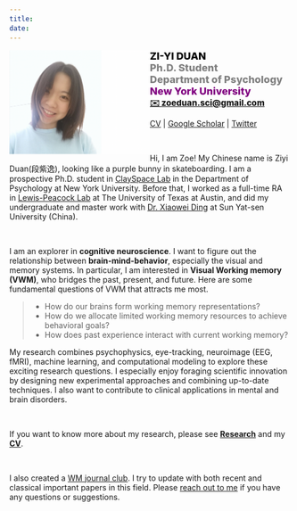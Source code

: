 ```yaml
---
title: 
date: 
---
```


<div style="width:600px; font-size:15px; font-weight: 800; text-align: left">
	<img src="image/me.png" align="left" width="42%" />
	<font size="4" color="black">ZI-YI DUAN</font>
	<br><font size="4" color="grey">Ph.D. Student
		<br>Department of Psychology</font>
	<br><font size="4" color="purple">New York University</font>
	<br><a href = "mailto:zoeduan.sci@gmail.com">✉️ zoeduan.sci@gmail.com</a> 
</div>


[CV](https://docs.google.com/document/d/1k58mSf4gRsOJBmFiCuKN0xaoHC--m2jIXktMbmoVUY0/edit?usp=sharing) | [Google Scholar](https://scholar.google.com/citations?user=2H9meH0AAAAJ&hl=zh-CN) | [Twitter](https://twitter.com/ZoeDuan2)


&nbsp;

Hi, I am Zoe! My Chinese name is Ziyi Duan(段紫逸), looking like a purple bunny in skateboarding. I am a prospective Ph.D. student in [ClaySpace Lab](https://www.clayspacelab.com/) in the Department of Psychology at New York University. Before that, I worked as a full-time RA in [Lewis-Peacock Lab](https://www.lewpealab.org/home) at The University of Texas at Austin, and did my undergraduate and master work with [Dr. Xiaowei Ding](https://psy.sysu.edu.cn/teacher/719) at Sun Yat-sen University (China).

&nbsp;

I am an explorer in **cognitive neuroscience**. I want to figure out the relationship between **brain-mind-behavior**, especially the visual and memory systems. In particular, I am interested in **Visual Working memory (VWM)**, who bridges the past, present, and future. Here are some fundamental questions of VWM that attracts me most.


>* How do our brains form working memory representations?
>* How do we allocate limited working memory resources to achieve behavioral goals?
>* How does past experience interact with current working memory?



My research combines psychophysics, eye-tracking, neuroimage (EEG, fMRI), machine learning, and computational modeling to explore these exciting research questions. I especially enjoy foraging scientific innovation by designing new experimental approaches and combining up-to-date techniques. I also want to contribute to clinical applications in mental and brain disorders. 

&nbsp;

If you want to know more about my research, please see **[Research](/research)** and my **[CV](https://docs.google.com/document/d/1TJdox0sSVh5sWYU8Gy4Vu34LtOKBbrN0pcIrhLedxMU/edit?usp=sharing)**. 

&nbsp;

I also created a [WM journal club](/journalClub). I try to update with both recent and classical important papers in this field. Please <a href = "mailto: zoeduan.sci@gmail.com">reach out to me</a> if you have any questions or suggestions.





